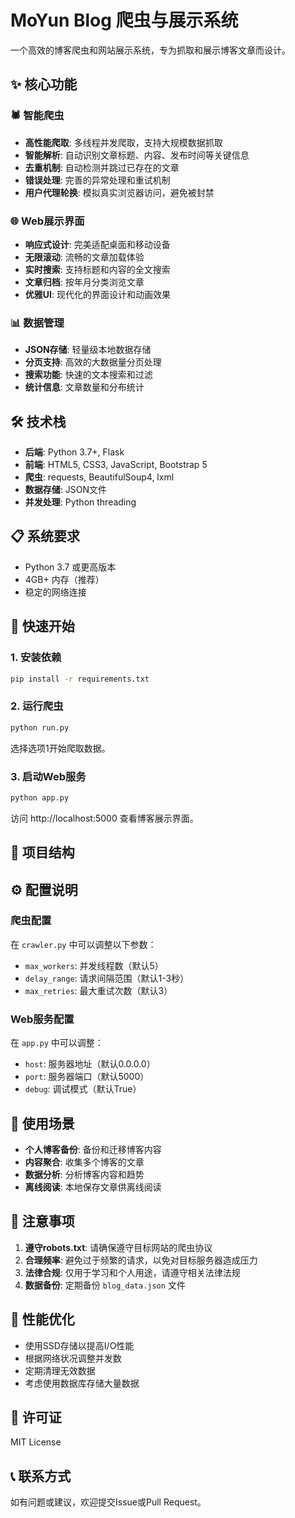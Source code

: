 # MoYun Blog 爬虫与展示系统

一个高效的博客爬虫和网站展示系统，专为抓取和展示博客文章而设计。

## ✨ 核心功能

### 🕷️ 智能爬虫
- **高性能爬取**: 多线程并发爬取，支持大规模数据抓取
- **智能解析**: 自动识别文章标题、内容、发布时间等关键信息
- **去重机制**: 自动检测并跳过已存在的文章
- **错误处理**: 完善的异常处理和重试机制
- **用户代理轮换**: 模拟真实浏览器访问，避免被封禁

### 🌐 Web展示界面
- **响应式设计**: 完美适配桌面和移动设备
- **无限滚动**: 流畅的文章加载体验
- **实时搜索**: 支持标题和内容的全文搜索
- **文章归档**: 按年月分类浏览文章
- **优雅UI**: 现代化的界面设计和动画效果

### 📊 数据管理
- **JSON存储**: 轻量级本地数据存储
- **分页支持**: 高效的大数据量分页处理
- **搜索功能**: 快速的文本搜索和过滤
- **统计信息**: 文章数量和分布统计

## 🛠️ 技术栈

- **后端**: Python 3.7+, Flask
- **前端**: HTML5, CSS3, JavaScript, Bootstrap 5
- **爬虫**: requests, BeautifulSoup4, lxml
- **数据存储**: JSON文件
- **并发处理**: Python threading

## 📋 系统要求

- Python 3.7 或更高版本
- 4GB+ 内存（推荐）
- 稳定的网络连接

## 🚀 快速开始

### 1. 安装依赖

```bash
pip install -r requirements.txt
```

### 2. 运行爬虫

```bash
python run.py
```

选择选项1开始爬取数据。

### 3. 启动Web服务

```bash
python app.py
```

访问 http://localhost:5000 查看博客展示界面。

## 📁 项目结构

## ⚙️ 配置说明

### 爬虫配置

在 `crawler.py` 中可以调整以下参数：

- `max_workers`: 并发线程数（默认5）
- `delay_range`: 请求间隔范围（默认1-3秒）
- `max_retries`: 最大重试次数（默认3）

### Web服务配置

在 `app.py` 中可以调整：

- `host`: 服务器地址（默认0.0.0.0）
- `port`: 服务器端口（默认5000）
- `debug`: 调试模式（默认True）

## 🎯 使用场景

- **个人博客备份**: 备份和迁移博客内容
- **内容聚合**: 收集多个博客的文章
- **数据分析**: 分析博客内容和趋势
- **离线阅读**: 本地保存文章供离线阅读

## 📝 注意事项

1. **遵守robots.txt**: 请确保遵守目标网站的爬虫协议
2. **合理频率**: 避免过于频繁的请求，以免对目标服务器造成压力
3. **法律合规**: 仅用于学习和个人用途，请遵守相关法律法规
4. **数据备份**: 定期备份 `blog_data.json` 文件

## 🔧 性能优化

- 使用SSD存储以提高I/O性能
- 根据网络状况调整并发数
- 定期清理无效数据
- 考虑使用数据库存储大量数据

## 📄 许可证

MIT License

## 📞 联系方式

如有问题或建议，欢迎提交Issue或Pull Request。